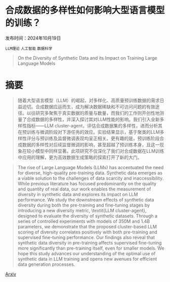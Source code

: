 # 合成数据的多样性如何影响大型语言模型的训练？

发布时间：2024年10月19日

`LLM理论` `人工智能` `数据科学`

> On the Diversity of Synthetic Data and its Impact on Training Large Language Models

# 摘要

> 随着大型语言模型（LLM）的崛起，对多样化、高质量预训练数据的需求日益迫切。合成数据应运而生，成为解决数据稀缺和不可访问问题的有效途径。以往研究多聚焦于真实数据的质量与数量，而我们的工作则开创性地测量了合成数据的多样性，并深入探讨其对LLM性能的影响。我们引入全新多样性指标——LLM cluster-agent，评估合成数据集的多样性，进而分析其在预训练与微调阶段对下游任务的效应。实验结果显示，基于聚类的LLM多样性评分与预训练及监督微调表现均呈正相关。更有趣的是，预训练阶段合成数据的多样性对后续监督微调的影响，甚至超越了预训练本身，且这一现象在较小模型中同样显著。此项研究不仅深化了我们对合成数据在LLM训练中应用的理解，更为高效数据生成策略的探索打开了新的大门。

> The rise of Large Language Models (LLMs) has accentuated the need for diverse, high-quality pre-training data. Synthetic data emerges as a viable solution to the challenges of data scarcity and inaccessibility. While previous literature has focused predominantly on the quality and quantity of real data, our work enables the measurement of diversity in synthetic data and explores its impact on LLM performance. We study the downstream effects of synthetic data diversity during both the pre-training and fine-tuning stages by introducing a new diversity metric, \textit{LLM cluster-agent}, designed to evaluate the diversity of synthetic datasets. Through a series of controlled experiments with models of 350M and 1.4B parameters, we demonstrate that the proposed cluster-based LLM scoring of diversity correlates positively with both pre-training and supervised fine-tuning performance. Our findings also reveal that synthetic data diversity in pre-training affects supervised fine-tuning more significantly than pre-training itself, even for smaller models. We hope this study advances our understanding of the optimal use of synthetic data in LLM training and opens new avenues for efficient data generation processes.

[Arxiv](https://arxiv.org/abs/2410.15226)